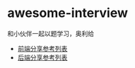 # awesome-interview
和小伙伴一起以题学习，奥利给



- <i class="fa fa-weixin"></i> [前端分享参考列表](front-end/share-list.md)
- <i class="fas fa-atlas"></i> [后端分享参考列表](back-end/share-list.md)

















<head> 
    <script defer src="https://use.fontawesome.com/releases/v5.0.13/js/all.js"></script> 
    <script defer src="https://use.fontawesome.com/releases/v5.0.13/js/v4-shims.js"></script> 
</head> 
<link rel="stylesheet" href="https://use.fontawesome.com/releases/v5.0.13/css/all.css">










